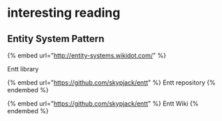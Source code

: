 # interesting reading

## Entity System Pattern

{% embed url="http://entity-systems.wikidot.com/" %}

Entt library

{% embed url="https://github.com/skypjack/entt" %}
Entt repository
{% endembed %}

{% embed url="https://github.com/skypjack/entt" %}
Entt Wiki
{% endembed %}

